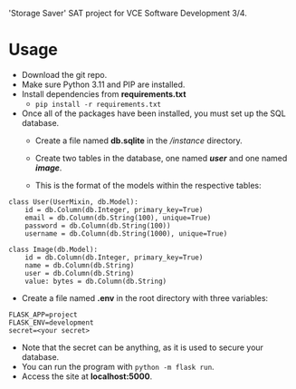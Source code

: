 
'Storage Saver' SAT project for VCE Software Development 3/4.

# Usage

- Download the git repo.
- Make sure Python 3.11 and PIP are installed.
- Install dependencies from **requirements.txt**
    - `pip install -r requirements.txt`
- Once all of the packages have been installed, you must set up the SQL database.
    - Create a file named **db.sqlite** in the */instance* directory.
    - Create two tables in the database, one named ***user*** and one named ***image***.

    - This is the format of the models within the respective tables:
```
class User(UserMixin, db.Model):
    id = db.Column(db.Integer, primary_key=True)
    email = db.Column(db.String(100), unique=True)
    password = db.Column(db.String(100))
    username = db.Column(db.String(1000), unique=True)

class Image(db.Model):
    id = db.Column(db.Integer, primary_key=True)
    name = db.Column(db.String)
    user = db.Column(db.String)
    value: bytes = db.Column(db.String)
```
- Create a file named **.env** in the root directory with three variables:
```
FLASK_APP=project
FLASK_ENV=development
secret=<your secret>
```
- Note that the secret can be anything, as it is used to secure your database.
- You can run the program with `python -m flask run`.
- Access the site at **localhost:5000**.